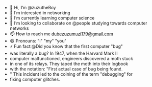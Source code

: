 - 👋 Hi, I’m @zuzutheBoy
- 👀 I’m interested in networking
- 🌱 I’m currently learning computer science 
- 💞️ I’m looking to collaborate on @people studying towards computer networks
- 📫 How to reach me dubezuzumuzi179@gmail.com 
- 😄 Pronouns: "I" "my" "you" 
- ⚡ Fun fact:@Did you know that the first computer "bug"
- was literally a bug? In 1947, when the Harvard Mark II
- computer malfunctioned, engineers discovered a moth stuck
-  in one of its relays. They taped the moth into their logbook
-  with the notation: "First actual case of bug being found.
-  " This incident led to the coining of the term "debugging" for
-   fixing computer glitches.

<!---
zuzutheBoy/zuzutheBoy is a ✨ special ✨ repository because its `README.md` (this file) appears on your GitHub profile.
You can click the Preview link to take a look at your changes.
--->
